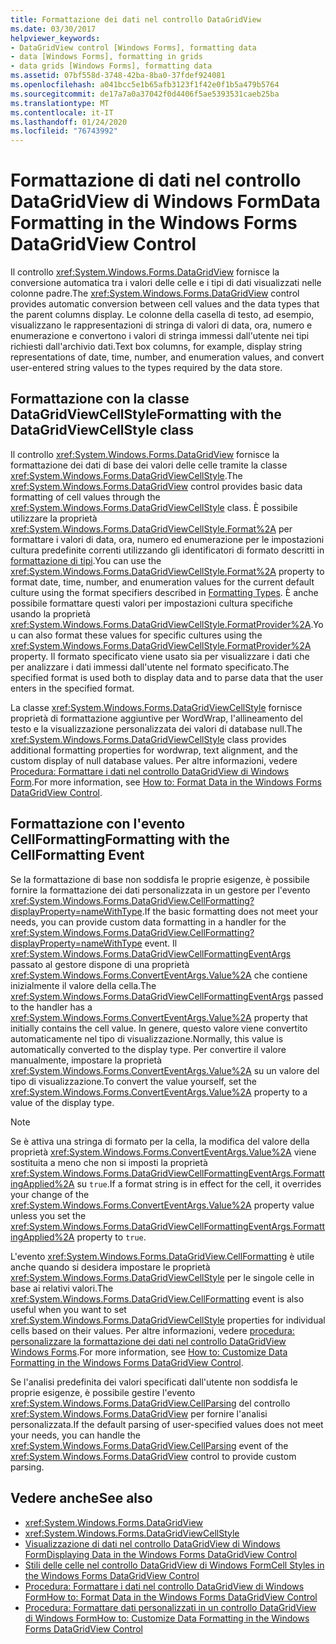 ```yaml
---
title: Formattazione dei dati nel controllo DataGridView
ms.date: 03/30/2017
helpviewer_keywords:
- DataGridView control [Windows Forms], formatting data
- data [Windows Forms], formatting in grids
- data grids [Windows Forms], formatting data
ms.assetid: 07bf558d-3748-42ba-8ba0-37fdef924081
ms.openlocfilehash: a041bcc5e1b65afb3123f1f42e0f1b5a479b5764
ms.sourcegitcommit: de17a7a0a37042f0d4406f5ae5393531caeb25ba
ms.translationtype: MT
ms.contentlocale: it-IT
ms.lasthandoff: 01/24/2020
ms.locfileid: "76743992"
---
```

# <a name="data-formatting-in-the-windows-forms-datagridview-control"></a><span data-ttu-id="d165e-102">Formattazione di dati nel controllo DataGridView di Windows Form</span><span class="sxs-lookup"><span data-stu-id="d165e-102">Data Formatting in the Windows Forms DataGridView Control</span></span>
<span data-ttu-id="d165e-103">Il controllo <xref:System.Windows.Forms.DataGridView> fornisce la conversione automatica tra i valori delle celle e i tipi di dati visualizzati nelle colonne padre.</span><span class="sxs-lookup"><span data-stu-id="d165e-103">The <xref:System.Windows.Forms.DataGridView> control provides automatic conversion between cell values and the data types that the parent columns display.</span></span> <span data-ttu-id="d165e-104">Le colonne della casella di testo, ad esempio, visualizzano le rappresentazioni di stringa di valori di data, ora, numero e enumerazione e convertono i valori di stringa immessi dall'utente nei tipi richiesti dall'archivio dati.</span><span class="sxs-lookup"><span data-stu-id="d165e-104">Text box columns, for example, display string representations of date, time, number, and enumeration values, and convert user-entered string values to the types required by the data store.</span></span>  
  
## <a name="formatting-with-the-datagridviewcellstyle-class"></a><span data-ttu-id="d165e-105">Formattazione con la classe DataGridViewCellStyle</span><span class="sxs-lookup"><span data-stu-id="d165e-105">Formatting with the DataGridViewCellStyle class</span></span>  
 <span data-ttu-id="d165e-106">Il controllo <xref:System.Windows.Forms.DataGridView> fornisce la formattazione dei dati di base dei valori delle celle tramite la classe <xref:System.Windows.Forms.DataGridViewCellStyle>.</span><span class="sxs-lookup"><span data-stu-id="d165e-106">The <xref:System.Windows.Forms.DataGridView> control provides basic data formatting of cell values through the <xref:System.Windows.Forms.DataGridViewCellStyle> class.</span></span> <span data-ttu-id="d165e-107">È possibile utilizzare la proprietà <xref:System.Windows.Forms.DataGridViewCellStyle.Format%2A> per formattare i valori di data, ora, numero ed enumerazione per le impostazioni cultura predefinite correnti utilizzando gli identificatori di formato descritti in [formattazione di tipi](../../../standard/base-types/formatting-types.md).</span><span class="sxs-lookup"><span data-stu-id="d165e-107">You can use the <xref:System.Windows.Forms.DataGridViewCellStyle.Format%2A> property to format date, time, number, and enumeration values for the current default culture using the format specifiers described in [Formatting Types](../../../standard/base-types/formatting-types.md).</span></span> <span data-ttu-id="d165e-108">È anche possibile formattare questi valori per impostazioni cultura specifiche usando la proprietà <xref:System.Windows.Forms.DataGridViewCellStyle.FormatProvider%2A>.</span><span class="sxs-lookup"><span data-stu-id="d165e-108">You can also format these values for specific cultures using the <xref:System.Windows.Forms.DataGridViewCellStyle.FormatProvider%2A> property.</span></span> <span data-ttu-id="d165e-109">Il formato specificato viene usato sia per visualizzare i dati che per analizzare i dati immessi dall'utente nel formato specificato.</span><span class="sxs-lookup"><span data-stu-id="d165e-109">The specified format is used both to display data and to parse data that the user enters in the specified format.</span></span>  
  
 <span data-ttu-id="d165e-110">La classe <xref:System.Windows.Forms.DataGridViewCellStyle> fornisce proprietà di formattazione aggiuntive per WordWrap, l'allineamento del testo e la visualizzazione personalizzata dei valori di database null.</span><span class="sxs-lookup"><span data-stu-id="d165e-110">The <xref:System.Windows.Forms.DataGridViewCellStyle> class provides additional formatting properties for wordwrap, text alignment, and the custom display of null database values.</span></span> <span data-ttu-id="d165e-111">Per altre informazioni, vedere [Procedura: Formattare i dati nel controllo DataGridView di Windows Form](how-to-format-data-in-the-windows-forms-datagridview-control.md).</span><span class="sxs-lookup"><span data-stu-id="d165e-111">For more information, see [How to: Format Data in the Windows Forms DataGridView Control](how-to-format-data-in-the-windows-forms-datagridview-control.md).</span></span>  
  
## <a name="formatting-with-the-cellformatting-event"></a><span data-ttu-id="d165e-112">Formattazione con l'evento CellFormatting</span><span class="sxs-lookup"><span data-stu-id="d165e-112">Formatting with the CellFormatting Event</span></span>  
 <span data-ttu-id="d165e-113">Se la formattazione di base non soddisfa le proprie esigenze, è possibile fornire la formattazione dei dati personalizzata in un gestore per l'evento <xref:System.Windows.Forms.DataGridView.CellFormatting?displayProperty=nameWithType>.</span><span class="sxs-lookup"><span data-stu-id="d165e-113">If the basic formatting does not meet your needs, you can provide custom data formatting in a handler for the <xref:System.Windows.Forms.DataGridView.CellFormatting?displayProperty=nameWithType> event.</span></span> <span data-ttu-id="d165e-114">Il <xref:System.Windows.Forms.DataGridViewCellFormattingEventArgs> passato al gestore dispone di una proprietà <xref:System.Windows.Forms.ConvertEventArgs.Value%2A> che contiene inizialmente il valore della cella.</span><span class="sxs-lookup"><span data-stu-id="d165e-114">The <xref:System.Windows.Forms.DataGridViewCellFormattingEventArgs> passed to the handler has a <xref:System.Windows.Forms.ConvertEventArgs.Value%2A> property that initially contains the cell value.</span></span> <span data-ttu-id="d165e-115">In genere, questo valore viene convertito automaticamente nel tipo di visualizzazione.</span><span class="sxs-lookup"><span data-stu-id="d165e-115">Normally, this value is automatically converted to the display type.</span></span> <span data-ttu-id="d165e-116">Per convertire il valore manualmente, impostare la proprietà <xref:System.Windows.Forms.ConvertEventArgs.Value%2A> su un valore del tipo di visualizzazione.</span><span class="sxs-lookup"><span data-stu-id="d165e-116">To convert the value yourself, set the <xref:System.Windows.Forms.ConvertEventArgs.Value%2A> property to a value of the display type.</span></span>  
  
> [!NOTE]
> <span data-ttu-id="d165e-117">Se è attiva una stringa di formato per la cella, la modifica del valore della proprietà <xref:System.Windows.Forms.ConvertEventArgs.Value%2A> viene sostituita a meno che non si imposti la proprietà <xref:System.Windows.Forms.DataGridViewCellFormattingEventArgs.FormattingApplied%2A> su `true`.</span><span class="sxs-lookup"><span data-stu-id="d165e-117">If a format string is in effect for the cell, it overrides your change of the <xref:System.Windows.Forms.ConvertEventArgs.Value%2A> property value unless you set the <xref:System.Windows.Forms.DataGridViewCellFormattingEventArgs.FormattingApplied%2A> property to `true`.</span></span>  
  
 <span data-ttu-id="d165e-118">L'evento <xref:System.Windows.Forms.DataGridView.CellFormatting> è utile anche quando si desidera impostare le proprietà <xref:System.Windows.Forms.DataGridViewCellStyle> per le singole celle in base ai relativi valori.</span><span class="sxs-lookup"><span data-stu-id="d165e-118">The <xref:System.Windows.Forms.DataGridView.CellFormatting> event is also useful when you want to set <xref:System.Windows.Forms.DataGridViewCellStyle> properties for individual cells based on their values.</span></span> <span data-ttu-id="d165e-119">Per altre informazioni, vedere [procedura: personalizzare la formattazione dei dati nel controllo DataGridView Windows Forms](how-to-customize-data-formatting-in-the-windows-forms-datagridview-control.md).</span><span class="sxs-lookup"><span data-stu-id="d165e-119">For more information, see [How to: Customize Data Formatting in the Windows Forms DataGridView Control](how-to-customize-data-formatting-in-the-windows-forms-datagridview-control.md).</span></span>  
  
 <span data-ttu-id="d165e-120">Se l'analisi predefinita dei valori specificati dall'utente non soddisfa le proprie esigenze, è possibile gestire l'evento <xref:System.Windows.Forms.DataGridView.CellParsing> del controllo <xref:System.Windows.Forms.DataGridView> per fornire l'analisi personalizzata.</span><span class="sxs-lookup"><span data-stu-id="d165e-120">If the default parsing of user-specified values does not meet your needs, you can handle the <xref:System.Windows.Forms.DataGridView.CellParsing> event of the <xref:System.Windows.Forms.DataGridView> control to provide custom parsing.</span></span>  
  
## <a name="see-also"></a><span data-ttu-id="d165e-121">Vedere anche</span><span class="sxs-lookup"><span data-stu-id="d165e-121">See also</span></span>

- <xref:System.Windows.Forms.DataGridView>
- <xref:System.Windows.Forms.DataGridViewCellStyle>
- [<span data-ttu-id="d165e-122">Visualizzazione di dati nel controllo DataGridView di Windows Form</span><span class="sxs-lookup"><span data-stu-id="d165e-122">Displaying Data in the Windows Forms DataGridView Control</span></span>](displaying-data-in-the-windows-forms-datagridview-control.md)
- [<span data-ttu-id="d165e-123">Stili delle celle nel controllo DataGridView di Windows Form</span><span class="sxs-lookup"><span data-stu-id="d165e-123">Cell Styles in the Windows Forms DataGridView Control</span></span>](cell-styles-in-the-windows-forms-datagridview-control.md)
- [<span data-ttu-id="d165e-124">Procedura: Formattare i dati nel controllo DataGridView di Windows Form</span><span class="sxs-lookup"><span data-stu-id="d165e-124">How to: Format Data in the Windows Forms DataGridView Control</span></span>](how-to-format-data-in-the-windows-forms-datagridview-control.md)
- [<span data-ttu-id="d165e-125">Procedura: Formattare dati personalizzati in un controllo DataGridView di Windows Form</span><span class="sxs-lookup"><span data-stu-id="d165e-125">How to: Customize Data Formatting in the Windows Forms DataGridView Control</span></span>](how-to-customize-data-formatting-in-the-windows-forms-datagridview-control.md)
